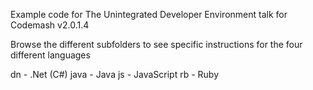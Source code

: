 Example code for The Unintegrated Developer Environment talk for Codemash v2.0.1.4

Browse the different subfolders to see specific instructions for the four different languages

dn - .Net (C#)
java - Java
js - JavaScript
rb - Ruby
